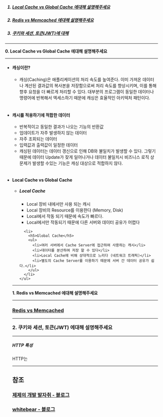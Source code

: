 
<ol>
<h5><a href="#zero"><li> Local Cache vs Global Cache 에대해 설명해주세요 </li></a></h5>
<h5><a href="#one"><li> Redis vs Memcached 에대해 설명해주세요 </li></a></h5>
<h5><a href="#two"><li> 쿠키와 세션, 토큰(JWT)에 대해  </li></a></h5>
</ol>


<hr>
<a name="zero"><b>0. Local Cache vs Global Cache 에대해 설명해주세요 </b></a>
<hr>
<ul>
  <li>
    <h4>캐싱이란?</h4>
    <ul>
      <li>캐싱(Caching)은 애플리케이션의 처리 속도를 높여준다. 이미 가져온 데이터나 계산된 결과값의 복사본을 저장함으로써 처리 속도를 향상시키며, 이를 통해 향후 요청을 더 빠르게 처리할 수 있다. 대부분의 프로그램이 동일한 데이터나 명령어에 반복해서 엑세스하기 때문에 캐싱은 효율적인 아키텍처 패턴이다.</li>
    </ul>
  </li>
  <br>
  <li>
    <h4>캐시를 적용하기에 적합한 데이터</h4>
    <ul>
      <li>반복적이고 동일한 결과가 나오는 기능의 반환값</li>
      <li>업데이트가 자주 발생하지 않는 데이터</li>
      <li>자주 조회되는 데이터</li>
      <li>입력값과 출력값이 일정한 데이터</li>
      <li>캐싱된 데이터는 데이터 갱신으로 인해 DB와 불일치가 발생할 수 있다. 그렇기 때문에 데이터 Update가 잦게 일어나거나 데이터 불일치시 비즈니스 로직 상 문제가 발생할 수있는 기능은 캐싱 대상으로 적합하지 않다.</li>
    </ul>  
  </li>
  <br>
  <li>
    <h4>Local Cache vs Global Cache</h4>
    <ul>
      <li>
        <h5>Local Cache</h5>
        <ul>
          <li>Local 장비 내에서만 사용 되는 캐시</li>
          <li>Local 장비의 Resource를 이용한다 (Memory, Disk)</li>
          <li>Local에서 작동 되기 때문에 속도가 빠르다.</li>
          <li>Local에서만 작동되기 때문에 다른 서버와 데이터 공유가 어렵다</li>
        </ul>  
      </li>
 
      <li>
        <h5>Global Cache</h5>
        <ul>
          <li>여러 서버에서 Cache Server에 접근하여 사용하는 캐시</li>
          <li>데이터를 분산하여 저장 할 수 있다</li>
          <li>Local Cache에 비해 상대적으로 느리다 (네트워크 트래픽)</li>
          <li>별도의 Cache Server를 이용하기 때문에 서버 간 데이터 공유가 쉽다.</li>
        </ul>  
      </li>
    </ul>
  </li>
</ul>
<hr>
<a name="one"><b>1. Redis vs Memcached 에대해 설명해주세요  </b></a>
<hr>
<h3><a href="https://chrisjune-13837.medium.com/redis-vs-memcached-10e796ddd717"> Redis vs Memcached</a>

<hr>
<a name="one"><b>2. 쿠키와 세션, 토큰(JWT) 에대해 설명해주세요  </b></a>
<hr>

<h5>HTTP 특성</h5>
HTTP는  
  
  
  
<hr>
<h2>참조</h2>
<h3><a href="https://dev-jj.tistory.com/">제제의 개발 발자취 - 블로그</a>
<h3><a href="https://velog.io/@whitebear/%EC%BF%A0%ED%82%A4-%EC%84%B8%EC%85%98-%ED%86%A0%ED%81%B0JWT-%ED%99%95%EC%8B%A4%ED%9E%88-%EC%95%8C%EA%B3%A0-%EA%B0%80%EA%B8%B0">whitebear - 블로그</a>
